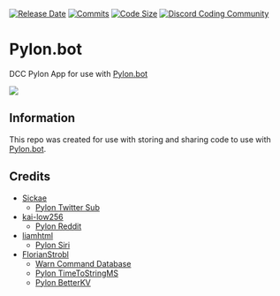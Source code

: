 [![Release Date](https://img.shields.io/github/release-date/New-Horizon-Network/Pylon-Bot)](https://github.com/New-Horizon-Network/Pylon-Bot/releases)
[![Commits](https://img.shields.io/github/last-commit/New-Horizon-Network/Pylon-Bot/main)](https://github.com/New-Horizon-Network/Pylon-Bot)
[![Code Size](https://img.shields.io/github/languages/code-size/New-Horizon-Network/Pylon-Bot)](https://github.com/New-Horizon-Network/Pylon-Bot)
[![Discord Coding Community](https://discordapp.com/api/guilds/801125364218200074/widget.png?style=shield)](https://dsc.gg/discord-coding-community)

# Pylon.bot
DCC Pylon App for use with [Pylon.bot](https://Pylon.bot)

![](https://raw.githubusercontent.com/New-Horizon-Network/Pylon-Bot/master/images/Screenshot_2020-11-01_02-25-13.png)

## Information


This repo was created for use with storing and sharing code to use with [Pylon.bot](https://Pylon.bot).


## Credits

 - [Sickae](https://github.com/Sickae/)
    - [Pylon Twitter Sub](https://github.com/Sickae/pylon-twitter-sub)
 - [kai-low256](https://github.com/kai-low256/)
    - [Pylon Reddit](https://discord.com/channels/530557949098065930/695065184615792710/797328463961915394)
 - [liamhtml](https://github.com/liamhtml)
    - [Pylon Siri](https://discord.com/channels/530557949098065930/695065184615792710/813451541616001075)
 - [FlorianStrobl](https://github.com/FlorianStrobl)
     - [Warn Command Database](https://github.com/FlorianStrobl/Discord-Pylon-Bot/blob/master/Scripts/Functions/WarnCommandWDatabase.ts)
     - [Pylon TimeToStringMS](https://github.com/FlorianStrobl/Discord-Pylon-Bot/blob/master/Scripts/Functions/TimeStringToMS.ts)
     - [Pylon BetterKV](https://github.com/FlorianStrobl/Discord-Pylon-Bot/blob/master/Scripts/BetterKV/betterKV.ts)
